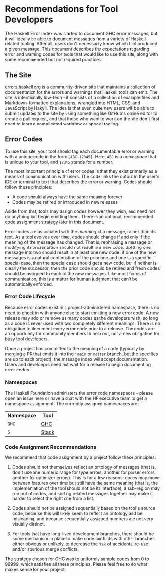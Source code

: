 # Recommendations for Tool Developers

The Haskell Error Index was started to document GHC error messages, but it will ideally be able to document messages from a variety of Haskell-related tooling.
After all, users don't necessarily know which tool produced a given message.
This document describes the expectations regarding error and warning codes for tools that would like to use this site, along with some recommended but not required practices.

## The Site

[errors.haskell.org](https://errors.haskell.org) is a community-driven site that maintains a collection of documentation for the errors and warnings that Haskell tools can emit.
The site is intentionally low-tech - it consists of a collection of example files and Markdown-formatted explanations, wrangled into HTML, CSS, and JavaScript by Hakyll.
The idea is that even quite new users will be able to submit updates to the site by using something like GitHub's online editor to create a pull request, and that those who want to work on the site don't first need to learn a complicated workflow or special tooling.

## Error Codes

To use this site, your tool should tag each documentable error or warning with a unique code in the form `[ABC-12345]`.
Here, `ABC` is a _namespace_ that is unique to your tool, and `12345` stands for a number.

The most important principle of error codes is that they exist primarily as a means of communication with users.
The code links the output in the user's IDE or terminal to text that describes the error or warning.
Codes should follow these principles:
 * A code should always have the same meaning forever
 * Codes may be retired or introduced in new releases

Aside from that, tools may assign codes however they wish, and need not do anything but begin emitting them.
There is an optional, recommended code assignment strategy later in this document.

Error codes are associated with the _meaning_ of a message, rather than its text.
As a tool evolves over time, codes should change if and only if the meaning of the message has changed.
That is, rephrasing a message or modifying its presentation should not result in a new code.
Splitting one message into two should result in at least one new code: if one of the new messages is a natural continuation of the prior one and one is a specific special case, then the special case should get a new code, but if neither is clearly the successor, then the prior code should be retired and fresh codes should be assigned to each of the new messages.
Like most forms of communication, this is a matter for human judgment that can't be automatically enforced.

### Error Code Lifecycle

Because error codes exist in a project-administered namespace, there is no need to check in with anyone else to start emitting a new error code.
A new release may add or remove as many codes as the developers wish, so long as a code is never used with two completely different meanings.
There is no obligation to document every error code prior to a release.
The codes are an opportunity for community members to help out, not a new obligation for busy tool developers.

Once a project has committed to the meaning of a code (typically by merging a PR that emits it into their `main` or `master` branch, but the specifics are up to each project), the message index will accept documentation.
Users and develoeprs need not wait for a release to begin documenting error codes.

### Namespaces

The Haskell Foundation administers the error code namespaces - please open an issue here or have a chat with the HF executive team to get a namespace assignment.
The currently assigned namespaces are:

| Namespace | Tool                                              |
|-----------|---------------------------------------------------|
| `GHC`     | [GHC](https://www.haskell.org/ghc/)               | 
| `S`       | [Stack](https://docs.haskellstack.org/en/stable/) |


### Code Assignment Recommendations

We recommend that code assignment by a project follow these principles:

 1. Codes should not themselves reflect an ontology of messages (that is, don't use one numeric range for type errors, another for parser errors, another for optimizer errors).
    This is for a few reasons: codes may move between features over time but still have the same meaning (that is, the implementation of the tool should not be its interface), a sub-region may run out of codes, and sorting related messages together may make it harder to select the right one from a list.

 2. Codes should not be assigned sequentially based on the tool's source code, because this will likely seem to reflect an ontology and be misleading, and because sequentially assigned numbers are not very visually distinct.

 3. For tools that have long-lived development branches, there should be some mechanism in place to make code conflicts with other branches either obvious or unlikely, to decrease the risk of accidental re-use and/or spurious merge conflicts.
 
The strategy chosen for GHC was to uniformly sample codes from 0 to 99999, which satisfies all these principles.
Please feel free to do what makes sense for your project.

